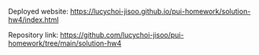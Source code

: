 Deployed website: https://lucychoi-jisoo.github.io/pui-homework/solution-hw4/index.html


Repository link: https://github.com/lucychoi-jisoo/pui-homework/tree/main/solution-hw4